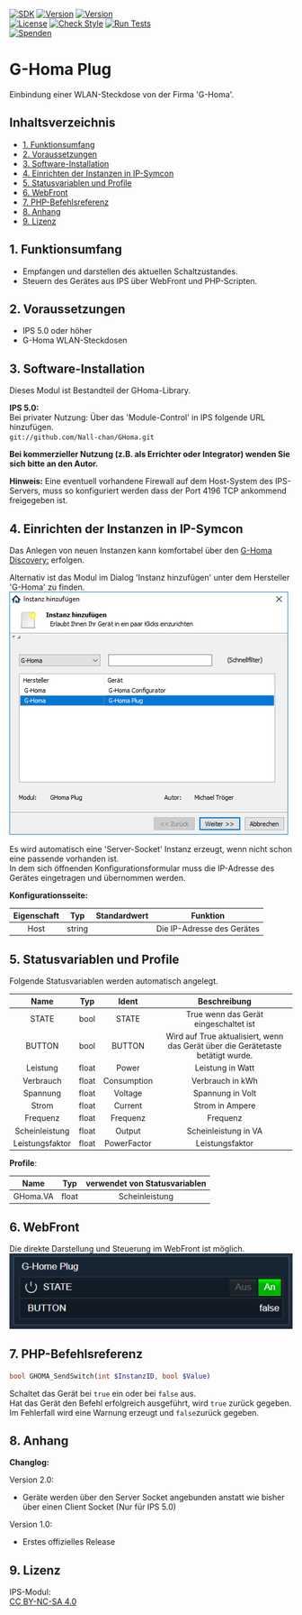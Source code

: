 [![SDK](https://img.shields.io/badge/Symcon-PHPModul-red.svg)](https://www.symcon.de/service/dokumentation/entwicklerbereich/sdk-tools/sdk-php/)
[![Version](https://img.shields.io/badge/Modul%20Version-5.00-blue.svg)]()
[![Version](https://img.shields.io/badge/Symcon%20Version-5.0%20%3E-green.svg)](https://www.symcon.de/forum/threads/30857-IP-Symcon-5-0-%28Stable%29-Changelog)  
[![License](https://img.shields.io/badge/License-CC%20BY--NC--SA%204.0-green.svg)](https://creativecommons.org/licenses/by-nc-sa/4.0/)
[![Check Style](https://github.com/Nall-chan/GHoma/workflows/Check%20Style/badge.svg)](https://github.com/Nall-chan/GHoma/actions) [![Run Tests](https://github.com/Nall-chan/GHoma/workflows/Run%20Tests/badge.svg)](https://github.com/Nall-chan/GHoma/actions)  
[![Spenden](https://www.paypalobjects.com/de_DE/DE/i/btn/btn_donate_SM.gif)](../README.md/#6-spenden)  

# G-Homa Plug  <!-- omit in toc -->
Einbindung einer WLAN-Steckdose von der Firma 'G-Homa'.  

## Inhaltsverzeichnis  <!-- omit in toc -->

- [1. Funktionsumfang](#1-funktionsumfang)
- [2. Voraussetzungen](#2-voraussetzungen)
- [3. Software-Installation](#3-software-installation)
- [4. Einrichten der Instanzen in IP-Symcon](#4-einrichten-der-instanzen-in-ip-symcon)
- [5. Statusvariablen und Profile](#5-statusvariablen-und-profile)
- [6. WebFront](#6-webfront)
- [7. PHP-Befehlsreferenz](#7-php-befehlsreferenz)
- [8. Anhang](#8-anhang)
- [9. Lizenz](#9-lizenz)

## 1. Funktionsumfang

 - Empfangen und darstellen des aktuellen Schaltzustandes.  
 - Steuern des Gerätes aus IPS über WebFront und PHP-Scripten.  

## 2. Voraussetzungen

 - IPS 5.0 oder höher  
 - G-Homa WLAN-Steckdosen  

## 3. Software-Installation

 Dieses Modul ist Bestandteil der GHoma-Library.

**IPS 5.0:**  
   Bei privater Nutzung: Über das 'Module-Control' in IPS folgende URL hinzufügen.  
    `git://github.com/Nall-chan/GHoma.git`  

   **Bei kommerzieller Nutzung (z.B. als Errichter oder Integrator) wenden Sie sich bitte an den Autor.**  

**Hinweis:**
  Eine eventuell vorhandene Firewall auf dem Host-System des IPS-Servers, muss so konfiguriert werden dass der Port 4196 TCP ankommend freigegeben ist.  

## 4. Einrichten der Instanzen in IP-Symcon

Das Anlegen von neuen Instanzen kann komfortabel über den [G-Homa Discovery:](../GHDiscovery/) erfolgen.  

Alternativ ist das Modul im Dialog 'Instanz hinzufügen' unter dem Hersteller 'G-Homa' zu finden.  
![Instanz hinzufügen](../imgs/add1.png)  

Es wird automatisch eine 'Server-Socket' Instanz erzeugt, wenn nicht schon eine passende vorhanden ist.  
In dem sich öffnenden Konfigurationsformular muss die IP-Adresse des Gerätes eingetragen und übernommen werden.  

**Konfigurationsseite:**  

| Eigenschaft   | Typ     | Standardwert | Funktion                   |
| :-----------: | :-----: | :----------: | :------------------------: |
| Host          | string  |              | Die IP-Adresse des Gerätes |


## 5. Statusvariablen und Profile

Folgende Statusvariablen werden automatisch angelegt.  

| Name            | Typ   | Ident       | Beschreibung                                                                    |
| :-------------: | :---: | :---------: | :-----------------------------------------------------------------------------: |
| STATE           | bool  | STATE       | True wenn das Gerät eingeschaltet ist                                           |
| BUTTON          | bool  | BUTTON      | Wird auf True aktualisiert, wenn das Gerät über die Gerätetaste betätigt wurde. |
| Leistung        | float | Power       | Leistung in Watt                                                                |
| Verbrauch       | float | Consumption | Verbrauch in kWh                                                                |
| Spannung        | float | Voltage     | Spannung in Volt                                                                |
| Strom           | float | Current     | Strom in Ampere                                                                 |
| Frequenz        | float | Frequenz    | Frequenz                                                                        |
| Scheinleistung  | float | Output      | Scheinleistung in VA                                                            |
| Leistungsfaktor | float | PowerFactor | Leistungsfaktor                                                                 |

**Profile**:

| Name            | Typ     | verwendet von Statusvariablen |
| :-------------: | :-----: | :---------------------------: |
| GHoma.VA        | float   | Scheinleistung                |

## 6. WebFront

Die direkte Darstellung und Steuerung im WebFront ist möglich.  
![WebFront Beispiel](../imgs/wf.png)  


## 7. PHP-Befehlsreferenz

```php
bool GHOMA_SendSwitch(int $InstanzID, bool $Value)
```
Schaltet das Gerät bei `true` ein oder bei `false` aus.  
Hat das Gerät den Befehl erfolgreich ausgeführt, wird `true` zurück gegeben.  
Im Fehlerfall wird eine Warnung erzeugt und `false`zurück gegeben.  


## 8. Anhang

**Changlog:**  

Version 2.0:  
 - Geräte werden über den Server Socket angebunden anstatt wie bisher über einen Client Socket (Nur für IPS 5.0)  

Version 1.0:  
 - Erstes offizielles Release  

## 9. Lizenz

  IPS-Modul:  
  [CC BY-NC-SA 4.0](https://creativecommons.org/licenses/by-nc-sa/4.0/)  
